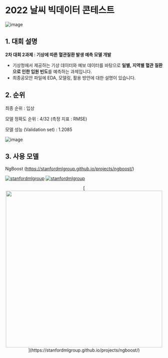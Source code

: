 # 2022 날씨 빅데이터 콘테스트 
![image](https://user-images.githubusercontent.com/73567364/183577166-eedef0dc-822e-4ed1-94be-5c240c958cc9.png)
## 1. 대회 설명
**2차 대회 2과제 : 기상에 따른 혈관질환 발생 예측 모델 개발**
- 기상청에서 제공하는 기상 데이터와 예보 데이터를 바탕으로 **일별, 지역별 혈관 질환으로 인한 입원 빈도**를 예측하는 과제입니다. 
- 최종공모안 파일에 EDA, 모델링, 활용 방안에 대한 설명이 있습니다. 

## 2. 순위
최종 순위 : 입상 

모델 정확도 순위 : 4/32 (측정 지표 : RMSE)

모델 성능 (Validation set) : 1.2085

![image](https://user-images.githubusercontent.com/73567364/216523409-ae17d3fe-3ad4-42e3-a557-770ef7ef6ea0.png)

## 3. 사용 모델
NgBoost (https://stanfordmlgroup.github.io/projects/ngboost/)

[![stanfordmlgroup](https://stanfordmlgroup.github.io/projects/ngboost/img/toy_single.png)](https://stanfordmlgroup.github.io/projects/ngboost/)
[![stanfordmlgroup](https://stanfordmlgroup.github.io/projects/ngboost/img/toy_single.png)](https://stanfordmlgroup.github.io/projects/ngboost/)

<div align = 'center'>
[<img src="https://stanfordmlgroup.github.io/projects/ngboost/img/toy_single.png"  width="500">](https://stanfordmlgroup.github.io/projects/ngboost/)
</div>
